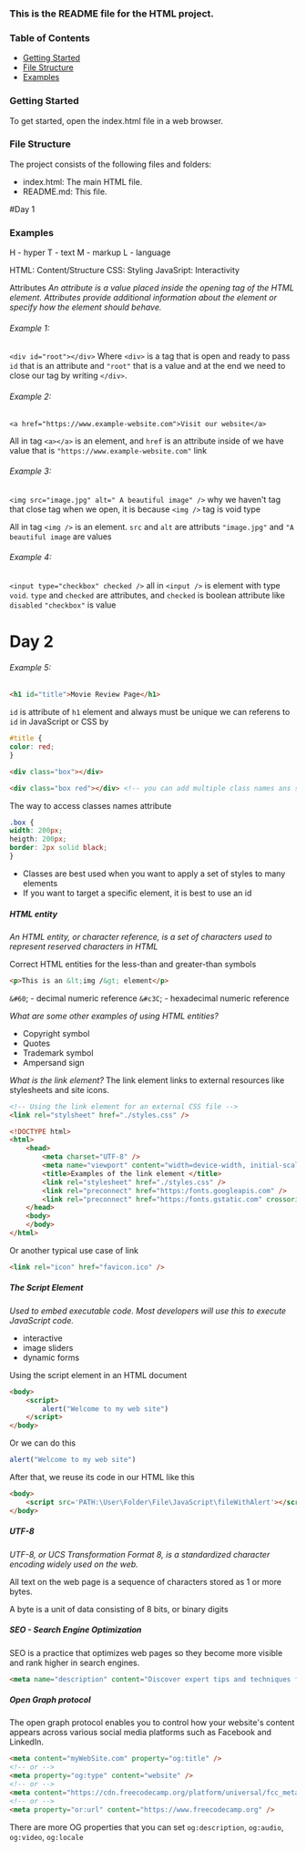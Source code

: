 ### This is the README file for the HTML project.

### Table of Contents
* [Getting Started](https://github.com/valikmed/FreeCodeCamp/blob/main/HTML/Day%201/README.md)
* [File Structure](#file-structure)
* [Examples](#examples)

### Getting Started
To get started, open the index.html file in a web browser.

### File Structure
The project consists of the following files and folders:

* index.html: The main HTML file.
* README.md: This file.

#Day 1

### Examples
H - hyper
T - text
M - markup
L - language

HTML:        Content/Structure
CSS:         Styling
JavaSript:   Interactivity

Attributes
*An attribute is a value placed inside the opening tag of the HTML element.
Attributes provide additional information about the element or specify how the element should behave.*


###### Example 1:
`<div id="root"></div>`
Where `<div>` is a tag that is open and ready to pass `id` that is an attribute and `"root"`  that is a value and at the end we need to close our tag by writing `</div>`.

###### Example 2:
`<a href="https://www.example-website.com">Visit our website</a>`

All in tag `<a></a>` is an element, and `href` is an attribute inside of we have value that is `"https://www.example-website.com"` link


###### Example 3:
`<img src="image.jpg" alt=" A beautiful image" />` why we haven't tag that close tag when we open, it is because `<img />` tag is void type

All in tag `<img />` is an element.
`src` and `alt` are attributs
`"image.jpg"` and `"A beautiful image` are values


###### Example 4:

`<input type="checkbox" checked />` all in `<input />` is element with type `void`. 
`type` and `checked` are attributes, and `checked` is boolean attribute like `disabled`
`"checkbox"` is value

# Day 2
###### Example 5:
```html
<h1 id="title">Movie Review Page</h1>
```

`id` is attribute of `h1` element and always must be unique
we can referens to `id` in JavaScript or CSS by
```css
#title {
color: red;
}
```

```html
<div class="box"></div> 

<div class="box red"></div> <!-- you can add multiple class names ans separate them with a space -->

```

The way to access classes names attribute
```css
.box {
width: 200px;
heigth: 200px;
border: 2px solid black;
}
```

- Classes are best used when you want to apply a set of styles to many elements
- If you want to target a specific element, it is best to use an id

##### HTML entity
*An HTML entity, or character reference, is a set of characters used to represent reserved characters in HTML*

Correct HTML entities for the less-than and greater-than symbols
```html
<p>This is an &lt;img /&gt; element</p>
```

`&#60`; - decimal numeric reference
`&#c3C`; - hexadecimal numeric reference

*What are some other examples of using HTML entities?*
- Copyright symbol
- Quotes
- Trademark symbol
- Ampersand sign

*What is the link element?*
The link element links to external resources like stylesheets and site icons.

```html
<!-- Using the link element for an external CSS file -->
<link rel="stylsheet" href="./styles.css" />
```

```html
<!DOCTYPE html>
<html>
	<head>
		<meta charset="UTF-8" />
		<meta name="viewport" content="width=device-width, initial-scale=1.0" />
		<title>Examples of the link element </title>
		<link rel="stylesheet" href="./styles.css" />
		<link rel="preconnect" href="https:/fonts.googleapis.com" />
		<link rel="preconnect" href="https:/fonts.gstatic.com" crossorigin />
	</head>
	<body>
	</body>
</html>
```
Or another typical use case of link
```html
<link rel="icon" href="favicon.ico" />
```

##### The Script Element
*Used to embed executable code. Most developers will use this to execute JavaScript code.*
- interactive
- image sliders
- dynamic forms

Using the script element in an HTML document
```html
<body>
	<script>
		alert("Welcome to my web site")
	</script>
</body>
```

Or we can do this

```JavaScript
alert("Welcome to my web site")
```

After that, we reuse its code in our HTML like this

```html
<body>
	<script src='PATH:\User\Folder\File\JavaScript\fileWithAlert'></script>
</body>
```


##### UTF-8
*UTF-8, or UCS Transformation Format 8, is a standardized character encoding widely used on the web.*

All  text on the web page is a sequence of characters stored as 1 or more bytes.

A byte is a unit of data consisting of 8 bits, or binary digits


##### SEO - Search Engine Optimization
SEO is a practice that optimizes web pages so they become more visible and rank higher in search engines.

```html
<meta name="description" content="Discover expert tips and techniques for gardening in small spaces, choosing the right plans, and maintaining a thriving garden." />
```


##### Open Graph protocol
The open graph protocol enables you to control how your website's content appears across various social media platforms such as Facebook and LinkedIn.

```html
<meta content="myWebSite.com" property="og:title" />
<!-- or -->
<meta property="og:type" content="website" />
<!-- or -->
<meta content="https://cdn.freecodecamp.org/platform/universal/fcc_meta_1920X1080-indigo.png" property="org:image"/>
<!-- or -->
<meta property="or:url" content="https://www.freecodecamp.org" />
```

There are more OG properties that you can set
`og:description`, `og:audio`, `og:video`, `og:locale`
